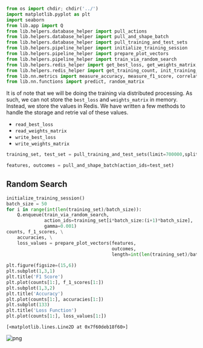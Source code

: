 

```python
from os import chdir; chdir('../')
import matplotlib.pyplot as plt
import seaborn
from lib.app import Q
from lib.helpers.database_helper import pull_actions
from lib.helpers.database_helper import pull_and_shape_batch
from lib.helpers.database_helper import pull_training_and_test_sets
from lib.helpers.pipeline_helper import initialize_training_session
from lib.helpers.pipeline_helper import prepare_plot_vectors
from lib.helpers.pipeline_helper import train_via_random_search
from lib.helpers.redis_helper import get_best_loss, get_weights_matrix, set_best_loss, set_weights_matrix
from lib.helpers.redis_helper import get_training_count, init_training_count
from lib.nn.metrics import measure_accuracy, measure_f1_score, correlation_matrix
from lib.nn.functions import predict, random_matrix
```

It is of note that we will be doing the training via distributed processing. As such, we can not store the `best_loss` and `weights_matrix` in memory. Instead, we store the values in Redis. We have written a few methods to handle the storage and retrie    val of these values.

- `read_best_loss`
- `read_weights_matrix`
- `write_best_loss`
- `write_weights_matrix`


```python
training_set, test_set = pull_training_and_test_sets(limit=700000,split=.99)
```


```python
features, outcomes = pull_and_shape_batch(action_ids=test_set)
```

## Random Search


```python
initialize_training_session()
batch_size = 50
for i in range(int(len(training_set)/batch_size)):
    Q.enqueue(train_via_random_search,
              action_ids=training_set[i*batch_size:(i+1)*batch_size],
              gamma=0.001)
counts, f_1_scores, \
    accuracies, \
    loss_values = prepare_plot_vectors(features, 
                                       outcomes, 
                                       length=int(len(training_set)/batch_size))    
    
plt.figure(figsize=(15,6))
plt.subplot(1,3,1)
plt.title('F1 Score')
plt.plot(counts[1:], f_1_scores[1:])
plt.subplot(1,3,2)
plt.title('Accuracy')
plt.plot(counts[1:], accuracies[1:])
plt.subplot(133)
plt.title('Loss Function')
plt.plot(counts[1:], loss_values[1:])    
```

    




    [<matplotlib.lines.Line2D at 0x7f60deb18f60>]




![png](7.01%20Refinement%20-%20Learning%20via%20Random%20Search_files/7.01%20Refinement%20-%20Learning%20via%20Random%20Search_5_2.png)

